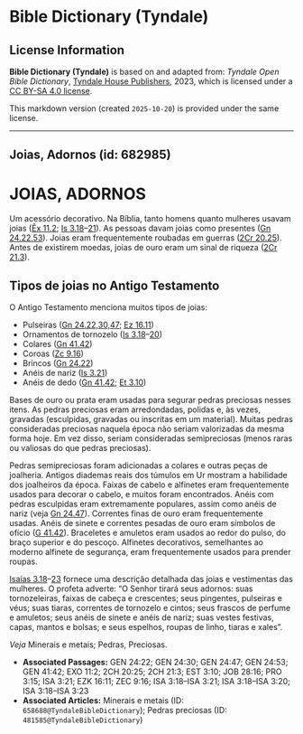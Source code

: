 # Bible Dictionary (Tyndale)

## License Information

**Bible Dictionary (Tyndale)** is based on and adapted from: _Tyndale Open Bible Dictionary_, [Tyndale House Publishers](https://tyndaleopenresources.com/), 2023, which is licensed under a [CC BY-SA 4.0 license](https://creativecommons.org/licenses/by-sa/4.0/legalcode.en).

This markdown version (created `2025-10-20`) is provided under the same license.



--------------------------------

## Joias, Adornos (id: 682985)

JOIAS, ADORNOS
==============

Um acessório decorativo. Na Bíblia, tanto homens quanto mulheres usavam joias ([Êx 11\.2](https://ref.ly/Exod11:2); [Is 3\.18](https://ref.ly/Isa3:18-Isa3:21)–[21](https://ref.ly/Isa3:18-Isa3:21)). As pessoas davam joias como presentes ([Gn 24\.22,53](https://ref.ly/Gen24:22,Gen24:53)). Joias eram frequentemente roubadas em guerras ([2Cr 20\.25](https://ref.ly/2Chr20:25)). Antes de existirem moedas, joias de ouro eram um sinal de riqueza ([2Cr 21\.3](https://ref.ly/2Chr21:3)).

Tipos de joias no Antigo Testamento
-----------------------------------

O Antigo Testamento menciona muitos tipos de joias:

* Pulseiras ([Gn 24\.22,30,47](https://ref.ly/Gen24:22,Gen24:30,Gen24:47); [Ez 16\.11](https://ref.ly/Ezek16:11))
* Ornamentos de tornozelo ([Is 3\.18](https://ref.ly/Isa3:18-Isa3:20)–[20](https://ref.ly/Isa3:18-Isa3:20))
* Colares ([Gn 41\.42](https://ref.ly/Gen41:42))
* Coroas ([Zc 9\.16](https://ref.ly/Zech9:16))
* Brincos ([Gn 24\.22](https://ref.ly/Gen24:22))
* Anéis de nariz ([Is 3\.21](https://ref.ly/Isa3:21))
* Anéis de dedo ([Gn 41\.42](https://ref.ly/Gen41:42); [Et 3\.10](https://ref.ly/Esth3:10))

Bases de ouro ou prata eram usadas para segurar pedras preciosas nesses itens. As pedras preciosas eram arredondadas, polidas e, às vezes, gravadas (esculpidas, gravadas ou inscritas em um material). Muitas pedras consideradas preciosas naquela época não seriam valorizadas da mesma forma hoje. Em vez disso, seriam consideradas semipreciosas (menos raras ou valiosas do que pedras preciosas).

Pedras semipreciosas foram adicionadas a colares e outras peças de joalheria. Antigos diademas reais dos túmulos em Ur mostram a habilidade dos joalheiros da época. Faixas de cabelo e alfinetes eram frequentemente usados para decorar o cabelo, e muitos foram encontrados. Anéis com pedras esculpidas eram extremamente populares, assim como anéis de nariz (veja [Gn 24\.47](https://ref.ly/Gen24:47)). Correntes finas de ouro eram frequentemente usadas. Anéis de sinete e correntes pesadas de ouro eram símbolos de ofício ([G 41\.42](https://ref.ly/Gen41:42)). Braceletes e amuletos eram usados ao redor do pulso, do braço superior e do pescoço. Alfinetes decorativos, semelhantes ao moderno alfinete de segurança, eram frequentemente usados para prender roupas.

[Isaías 3\.18](https://ref.ly/Isa3:18-Isa3:23)–[23](https://ref.ly/Isa3:18-Isa3:23) fornece uma descrição detalhada das joias e vestimentas das mulheres. O profeta adverte: “O Senhor tirará seus adornos: suas tornozeleiras, faixas de cabeça e crescentes; seus pingentes, pulseiras e véus; suas tiaras, correntes de tornozelo e cintos; seus frascos de perfume e amuletos; seus anéis de sinete e anéis de nariz; suas vestes festivas, capas, mantos e bolsas; e seus espelhos, roupas de linho, tiaras e xales”.

*Veja* Minerais e metais; Pedras, Preciosas.

* **Associated Passages:** GEN 24:22; GEN 24:30; GEN 24:47; GEN 24:53; GEN 41:42; EXO 11:2; 2CH 20:25; 2CH 21:3; EST 3:10; JOB 28:16; PRO 3:15; ISA 3:21; EZK 16:11; ZEC 9:16; ISA 3:18–ISA 3:21; ISA 3:18–ISA 3:20; ISA 3:18–ISA 3:23
* **Associated Articles:** Minerais e metais (ID: `658688@TyndaleBibleDictionary`); Pedras preciosas (ID: `481585@TyndaleBibleDictionary`)

